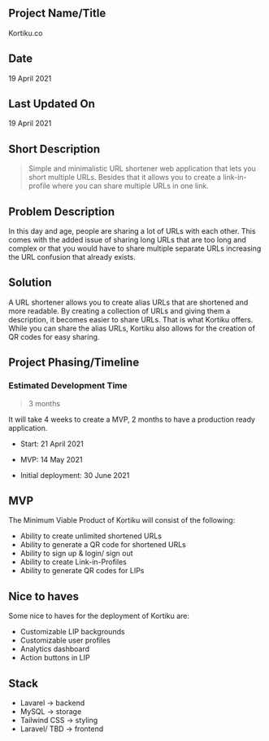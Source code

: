 ## **Project Name/Title**

Kortiku.co

## **Date**

19 April 2021

## **Last Updated On**

19 April 2021

## **Short Description**

> Simple and minimalistic URL shortener web application that lets you short multiple URLs. Besides that it allows you to create a link-in-profile where you can share multiple URLs in one link.

## **Problem Description**

In this day and age, people are sharing a lot of URLs with each other. This comes with the added issue of sharing long URLs that are too long and complex or that you would have to share multiple separate URLs increasing the URL confusion that already exists.

## **Solution**

A URL shortener allows you to create alias URLs that are shortened and more readable. By creating a collection of URLs and giving them a description, it becomes easier to share URLs. That is what Kortiku offers. While you can share the alias URLs, Kortiku also allows for the creation of QR codes for easy sharing.

## **Project Phasing/Timeline**

### Estimated Development Time

> 3 months

It will take 4 weeks to create a MVP, 2 months to have a production ready application.

- Start:  21 April 2021

- MVP: 14 May 2021

- Initial deployment: 30 June 2021

## MVP

The Minimum Viable Product of Kortiku will consist of the following:

- Ability to create unlimited shortened URLs
- Ability to generate a QR code for shortened URLs
- Ability to sign up & login/ sign out
- Ability to create Link-in-Profiles
- Ability to generate QR codes for LIPs

## Nice to haves

Some nice to haves for the deployment of Kortiku are:

- Customizable LIP backgrounds
- Customizable user profiles
- Analytics dashboard
- Action buttons in LIP

## Stack

- Lavarel → backend
- MySQL → storage
- Tailwind CSS → styling
- Laravel/ TBD → frontend



